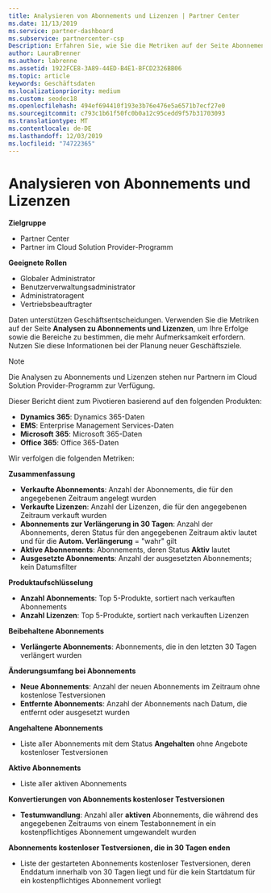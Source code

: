 ```yaml
---
title: Analysieren von Abonnements und Lizenzen | Partner Center
ms.date: 11/13/2019
ms.service: partner-dashboard
ms.subservice: partnercenter-csp
Description: Erfahren Sie, wie Sie die Metriken auf der Seite Abonnement-und Lizenz Analyse verwenden, um Ihre Erfolge und Bereiche zu identifizieren, die mehr Aufmerksamkeit erfordern.
author: LauraBrenner
ms.author: labrenne
ms.assetid: 1922FCE8-3A89-44ED-B4E1-BFCD2326BB06
ms.topic: article
keywords: Geschäftsdaten
ms.localizationpriority: medium
ms.custom: seodec18
ms.openlocfilehash: 494ef694410f193e3b76e476e5a6571b7ecf27e0
ms.sourcegitcommit: c793c1b61f50fc0b0a12c95cedd9f57b31703093
ms.translationtype: MT
ms.contentlocale: de-DE
ms.lasthandoff: 12/03/2019
ms.locfileid: "74722365"
---
```

# <a name="analyze-subscriptions-and-licenses"></a>Analysieren von Abonnements und Lizenzen 

**Zielgruppe**

- Partner Center
- Partner im Cloud Solution Provider-Programm

**Geeignete Rollen**

- Globaler Administrator
- Benutzerverwaltungsadministrator
- Administratoragent
- Vertriebsbeauftragter

Daten unterstützen Geschäftsentscheidungen. Verwenden Sie die Metriken auf der Seite **Analysen zu Abonnements und Lizenzen**, um Ihre Erfolge sowie die Bereiche zu bestimmen, die mehr Aufmerksamkeit erfordern. Nutzen Sie diese Informationen bei der Planung neuer Geschäftsziele.

> [!NOTE]
> Die Analysen zu Abonnements und Lizenzen stehen nur Partnern im Cloud Solution Provider-Programm zur Verfügung.


Dieser Bericht dient zum Pivotieren basierend auf den folgenden Produkten:

 - **Dynamics 365**: Dynamics 365-Daten  
 - **EMS**: Enterprise Management Services-Daten  
 - **Microsoft 365**: Microsoft 365-Daten  
 - **Office 365**: Office 365-Daten  


Wir verfolgen die folgenden Metriken:

**Zusammenfassung**  
 - **Verkaufte Abonnements**: Anzahl der Abonnements, die für den angegebenen Zeitraum angelegt wurden  
 - **Verkaufte Lizenzen**: Anzahl der Lizenzen, die für den angegebenen Zeitraum verkauft wurden   
 - **Abonnements zur Verlängerung in 30 Tagen**: Anzahl der Abonnements, deren Status für den angegebenen Zeitraum aktiv lautet und für die **Autom. Verlängerung** = "wahr" gilt
 - **Aktive Abonnements**: Abonnements, deren Status **Aktiv** lautet  
 - **Ausgesetzte Abonnements**: Anzahl der ausgesetzten Abonnements; kein Datumsfilter  

**Produktaufschlüsselung**  
 - **Anzahl Abonnements**: Top 5-Produkte, sortiert nach verkauften Abonnements  
 - **Anzahl Lizenzen**: Top 5-Produkte, sortiert nach verkauften Lizenzen

**Beibehaltene Abonnements**
 - **Verlängerte Abonnements**: Abonnements, die in den letzten 30 Tagen verlängert wurden  

**Änderungsumfang bei Abonnements**  
 - **Neue Abonnements**: Anzahl der neuen Abonnements im Zeitraum ohne kostenlose Testversionen  
 - **Entfernte Abonnements**: Anzahl der Abonnements nach Datum, die entfernt oder ausgesetzt wurden  

**Angehaltene Abonnements**  
 - Liste aller Abonnements mit dem Status **Angehalten** ohne Angebote kostenloser Testversionen  
  
**Aktive Abonnements**
 - Liste aller aktiven Abonnements  

**Konvertierungen von Abonnements kostenloser Testversionen**  
 - **Testumwandlung**: Anzahl aller **aktiven** Abonnements, die während des angegebenen Zeitraums von einem Testabonnement in ein kostenpflichtiges Abonnement umgewandelt wurden  

**Abonnements kostenloser Testversionen, die in 30 Tagen enden**  
 - Liste der gestarteten Abonnements kostenloser Testversionen, deren Enddatum innerhalb von 30 Tagen liegt und für die kein Startdatum für ein kostenpflichtiges Abonnement vorliegt  

  